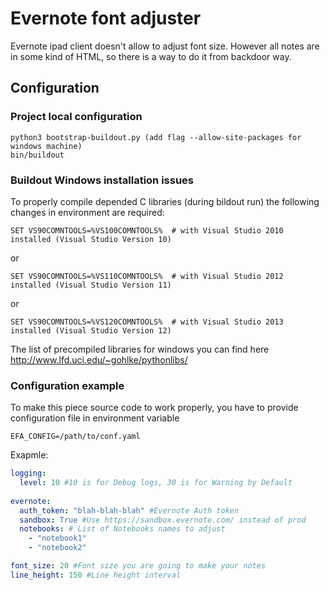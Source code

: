 Evernote font adjuster
=============
Evernote ipad client doesn't allow to adjust font size. However all notes are in some kind of HTML, so there is a way to do it from backdoor way.

Configuration
-------
### Project local configuration
```
python3 bootstrap-buildout.py (add flag --allow-site-packages for windows machine)
bin/buildout
```

### Buildout Windows installation issues
To properly compile depended C libraries (during bildout run) the following changes in environment are required:

```
SET VS90COMNTOOLS=%VS100COMNTOOLS%  # with Visual Studio 2010 installed (Visual Studio Version 10)
```
or
```
SET VS90COMNTOOLS=%VS110COMNTOOLS%  # with Visual Studio 2012 installed (Visual Studio Version 11)
```
or

```
SET VS90COMNTOOLS=%VS120COMNTOOLS%  # with Visual Studio 2013 installed (Visual Studio Version 12)
```
The list of precompiled libraries for windows you can find here http://www.lfd.uci.edu/~gohlke/pythonlibs/

### Configuration example
To make this piece source code to work properly, you have to provide configuration file 
in environment variable 

```
EFA_CONFIG=/path/to/conf.yaml
```

Exapmle:
```yaml
logging:
  level: 10 #10 is for Debug logs, 30 is for Warning by Default
 
evernote:
  auth_token: "blah-blah-blah" #Evernote Auth token
  sandbox: True #Use https://sandbox.evernote.com/ instead of prod
  notebooks: # List of Notebooks names to adjust
    - "notebook1"
    - "notebook2"

font_size: 20 #Font size you are going to make your notes
line_height: 150 #Line height interval
```
